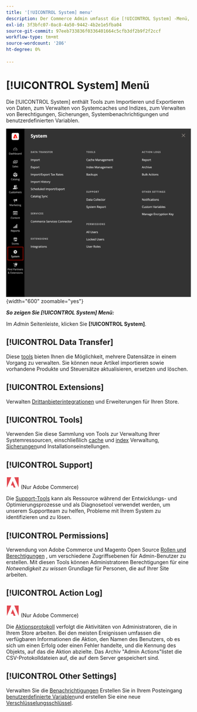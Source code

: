 ```yaml
---
title: '[!UICONTROL System] menu'
description: Der Commerce Admin umfasst die [!UICONTROL System] -Menü, das Zugriff auf Tools zum Importieren und Exportieren von Daten, System-Cache und Indexverwaltung, Verwaltung von Administratorzugriff und Berechtigungen, Sicherungen, Systembenachrichtigungen und benutzerdefinierten Variablen bietet.
exl-id: 3f3bfc07-0ac8-4a50-9442-4b2e1e5fba04
source-git-commit: 97eeb733836f0336401664c5cfb3df2b9f2f2ccf
workflow-type: tm+mt
source-wordcount: '286'
ht-degree: 0%

---
```


# [!UICONTROL System] Menü

Die [!UICONTROL System] enthält Tools zum Importieren und Exportieren von Daten, zum Verwalten von Systemcaches und Indizes, zum Verwalten von Berechtigungen, Sicherungen, Systembenachrichtigungen und benutzerdefinierten Variablen.

![Systemmenü](./assets/system-menu.png){width="600" zoomable="yes"}

**_So zeigen Sie [!UICONTROL System] Menü:_**

Im _Admin_ Seitenleiste, klicken Sie **[!UICONTROL System]**.

## [!UICONTROL Data Transfer]

Diese [tools](data-transfer.md) bieten Ihnen die Möglichkeit, mehrere Datensätze in einem Vorgang zu verwalten. Sie können neue Artikel importieren sowie vorhandene Produkte und Steuersätze aktualisieren, ersetzen und löschen.

## [!UICONTROL Extensions]

Verwalten [Drittanbieterintegrationen](integrations.md) und Erweiterungen für Ihren Store.

## [!UICONTROL Tools]

Verwenden Sie diese Sammlung von Tools zur Verwaltung Ihrer Systemressourcen, einschließlich [cache](cache-management.md) und [index](index-management.md) Verwaltung, [Sicherungen](backups.md)und Installationseinstellungen.

## [!UICONTROL Support]

![Adobe Commerce](../assets/adobe-logo.svg) (Nur Adobe Commerce)

Die [Support-Tools](support.md) kann als Ressource während der Entwicklungs- und Optimierungsprozesse und als Diagnosetool verwendet werden, um unserem Supportteam zu helfen, Probleme mit Ihrem System zu identifizieren und zu lösen.

## [!UICONTROL Permissions]

Verwendung von Adobe Commerce und Magento Open Source [Rollen und Berechtigungen](permissions.md) , um verschiedene Zugriffsebenen für Admin-Benutzer zu erstellen. Mit diesen Tools können Administratoren Berechtigungen für eine _Notwendigkeit zu wissen_ Grundlage für Personen, die auf Ihrer Site arbeiten.

## [!UICONTROL Action Log]

![Adobe Commerce](../assets/adobe-logo.svg) (Nur Adobe Commerce)

Die [Aktionsprotokoll](action-log.md) verfolgt die Aktivitäten von Administratoren, die in Ihrem Store arbeiten. Bei den meisten Ereignissen umfassen die verfügbaren Informationen die Aktion, den Namen des Benutzers, ob es sich um einen Erfolg oder einen Fehler handelte, und die Kennung des Objekts, auf das die Aktion abzielte. Das Archiv &quot;Admin Actions&quot;listet die CSV-Protokolldateien auf, die auf dem Server gespeichert sind.

## [!UICONTROL Other Settings]

Verwalten Sie die [Benachrichtigungen](notifications.md) Erstellen Sie in Ihrem Posteingang [benutzerdefinierte Variablen](variables-custom.md)und erstellen Sie eine neue [Verschlüsselungsschlüssel](encryption-key.md).
